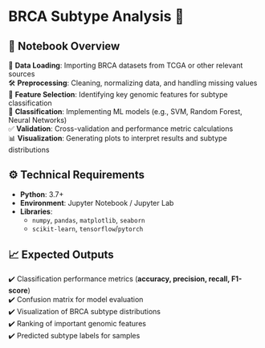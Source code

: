 # BRCA Subtype Analysis 🧬  

## 📌 Notebook Overview  
📂 **Data Loading**: Importing BRCA datasets from TCGA or other relevant sources  
🛠️ **Preprocessing**: Cleaning, normalizing data, and handling missing values  
🔬 **Feature Selection**: Identifying key genomic features for subtype classification  
🤖 **Classification**: Implementing ML models (e.g., SVM, Random Forest, Neural Networks)  
✅ **Validation**: Cross-validation and performance metric calculations  
📊 **Visualization**: Generating plots to interpret results and subtype distributions  

## ⚙️ Technical Requirements  
- **Python**: 3.7+  
- **Environment**: Jupyter Notebook / Jupyter Lab  
- **Libraries**:  
  - `numpy`, `pandas`, `matplotlib`, `seaborn`  
  - `scikit-learn`, `tensorflow`/`pytorch`  

## 📈 Expected Outputs  
✔️ Classification performance metrics (**accuracy, precision, recall, F1-score**)  
✔️ Confusion matrix for model evaluation  
✔️ Visualization of BRCA subtype distributions  
✔️ Ranking of important genomic features  
✔️ Predicted subtype labels for samples  
